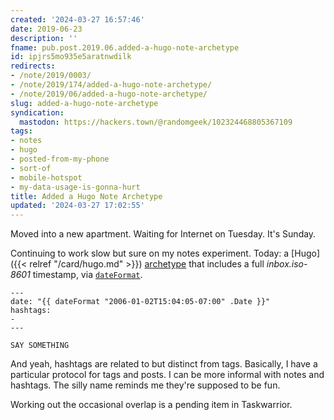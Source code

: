 ```yaml
---
created: '2024-03-27 16:57:46'
date: 2019-06-23
description: ''
fname: pub.post.2019.06.added-a-hugo-note-archetype
id: ipjrs5mo935e5aratnwdilk
redirects:
- /note/2019/0003/
- /note/2019/174/added-a-hugo-note-archetype/
- /note/2019/06/added-a-hugo-note-archetype/
slug: added-a-hugo-note-archetype
syndication:
  mastodon: https://hackers.town/@randomgeek/102324468805367109
tags:
- notes
- hugo
- posted-from-my-phone
- sort-of
- mobile-hotspot
- my-data-usage-is-gonna-hurt
title: Added a Hugo Note Archetype
updated: '2024-03-27 17:02:55'
---
```


Moved into a new apartment. Waiting for Internet on Tuesday. It's Sunday.

Continuing to work slow but sure on my notes experiment. Today: a [Hugo]({{< relref "/card/hugo.md" >}}) [archetype](https://gohugo.io/content-management/archetypes/) that includes a full *inbox.iso-8601* timestamp, via [`dateFormat`](https://gohugo.io/functions/dateformat).

```text
---
date: "{{ dateFormat "2006-01-02T15:04:05-07:00" .Date }}"
hashtags:
-
---

SAY SOMETHING
```

And yeah, hashtags are related to but distinct from tags. Basically, I have a particular protocol for tags and posts. I can be more informal with notes and hashtags. The silly name reminds me they're supposed to be fun.

Working out the occasional overlap is a pending item in Taskwarrior.